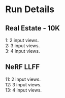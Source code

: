 # Run Details

## Real Estate - 10K
1: 2 input views. <br>
2: 3 input views. <br>
3: 4 input views. <br>

## NeRF LLFF
11: 2 input views. <br>
12: 3 input views. <br>
13: 4 input views. <br>

